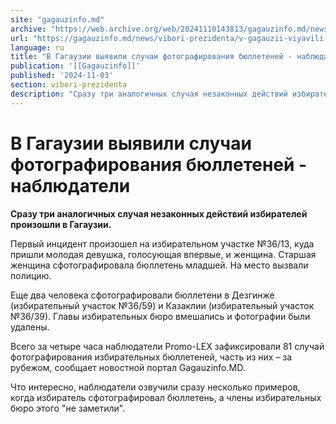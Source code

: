 ```yaml
---
site: "gagauzinfo.md"
archive: "https://web.archive.org/web/20241110143813/gagauzinfo.md/news/vibori-prezidenta/v-gagauzii-viyavili-sluchai-fotografirovaniya-byulletenei-nablyudateli"
url: "https://gagauzinfo.md/news/vibori-prezidenta/v-gagauzii-viyavili-sluchai-fotografirovaniya-byulletenei-nablyudateli"
language: ru
title: "В Гагаузии выявили случаи фотографирования бюллетеней - наблюдатели"
publication: '[[Gagauzinfo]]'
published: '2024-11-03'
section: vibori-prezidenta
description: "Сразу три аналогичных случая незаконных действий избирателей произошли в Гагаузии."
---
```


# В Гагаузии выявили случаи фотографирования бюллетеней - наблюдатели

**Сразу три аналогичных случая незаконных действий избирателей произошли в Гагаузии.**

Первый инцидент произошел на избирательном участке №36/13, куда пришли молодая девушка, голосующая впервые, и женщина. Старшая женщина сфотографировала бюллетень младшей. На место вызвали полицию.

Еще два человека сфотографировали бюллетени в Дезгинже (избирательный участок №36/59) и Казаклии (избирательный участок №36/39). Главы избирательных бюро вмешались и фотографии были удалены.

Всего за четыре часа наблюдатели Promo-LEX зафиксировали 81 случай фотографирования избирательных бюллетеней, часть из них – за рубежом, сообщает новостной портал Gagauzinfo.MD.

Что интересно, наблюдатели озвучили сразу несколько примеров, когда избиратель сфотографировал бюллетень, а члены избирательных бюро этого "не заметили".